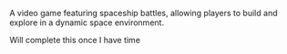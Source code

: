 A video game featuring spaceship battles, allowing players to build and explore in a dynamic space environment.

Will complete this once I have time
